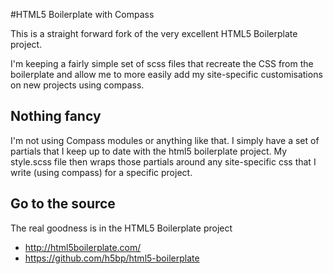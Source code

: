 #HTML5 Boilerplate with Compass

This is a straight forward fork of the very excellent HTML5 Boilerplate project.

I'm keeping a fairly simple set of scss files that recreate the CSS from the boilerplate and allow me to more easily add
my site-specific customisations on new projects using compass.

## Nothing fancy

I'm not using Compass modules or anything like that. I simply have a set of partials that I keep up to date with the html5
boilerplate project. My style.scss file then wraps those partials around any site-specific css that I write (using compass)
for a specific project.

## Go to the source

The real goodness is in the HTML5 Boilerplate project

* http://html5boilerplate.com/
* https://github.com/h5bp/html5-boilerplate
